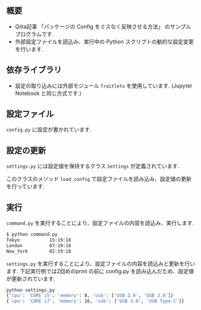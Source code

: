 ## 概要
- Qiita記事 「パッケージの Config をミスなく反映させる方法」 のサンプルプログラムです.
- 外部設定ファイルを読込み、実行中の Python スクリプトの動的な設定変更を行います.

## 依存ライブラリ
- 設定の取り込みには外部モジュール `Traitlets` を使用しています. (Jupyter Notebook と同じ方式です.)

## 設定ファイル
`config.py` に設定が書かれています.

## 設定の更新
`settings.py` には設定値を保持するクラス `Settings` が定義されています.

このクラスのメソッド `load_config` で設定ファイルを読み込み、設定値の更新を行っています.

## 実行
`command.py` を実行することにより、設定ファイルの内容を読込み、実行します.

```Bash
$ python command.py
Tokyo           15:19:18
London          07:19:18
New_York        02:19:18
```

`settings.py` を実行することにより、設定ファイルの内容を読込みと更新を行います.
下記実行例では2回めのprint の前に config.py を読み込んだため、設定値が更新されています.

```Bash
python settings.py
{'cpu': 'CORE i5', 'memory': 8, 'usb': ['USB 2.0', 'USB 3.0']}
{'cpu': 'CORE i7', 'memory': 16, 'usb': ['USB 3.0', 'USB Type-C']}
```
